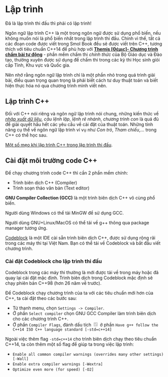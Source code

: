 # Lập trình

Đã là lập trình thi đấu thì phải có lập trình!

Ngôn ngữ lập trình C++ là một trong ngôn ngữ được sử dụng phổ biến, nếu không muốn nói là phổ biến nhất trong lập trình thi đấu. Chính vì thế, tất cả các đoạn code được viết trong Smol Book đều sẽ được viết trên C++, tương thích với tiêu chuẩn C++14 để phù hợp với **[Themis [Θέμις]- Chương trình chấm bài tự động](https://dsapblog.wordpress.com/2013/12/24/themis/)** - phần mềm chấm thi *chính thức* của Bộ Giáo dục và Đào tạo, thường xuyên được sử dụng để chấm thi trong các kỳ thi Học sinh giỏi cấp Tỉnh, Khu vực và Quốc gia.

Nên nhớ rằng ngôn ngữ lập trình chỉ là một phần nhỏ trong quá trình giải bài, điều quan trọng quan trọng là phải biết cách tư duy thuật toán và biết hiện thực hóa nó qua chương trình mình viết nên.

## Lập trình C++

Đối với C++ nói riêng và ngôn ngữ lập trình nói chung, những kiến thức về *[nhập xuất dữ liệu](io.md)*, *câu lệnh lặp*, *lệnh rẽ nhánh*, *chương trình con* là quá đủ để giải quyết hầu hết các yêu cầu về cài đặt của thuật toán. Những tính năng cụ thể về ngôn ngữ lập trình ví vụ như *Con trỏ*, *Tham chiếu*,... trong C++ có thể học sau.

[Một số mẹo khi lập trình C++ trong lập trình thi đấu](cpp-tips-and-tricks.md).

## Cài đặt môi trường code C++

Để chạy chương trình code C++ thì cần 2 phần mềm chính:

- Trình biên dịch C++ (Compiler)
- Trình soạn thảo văn bản (Text editor)

**GNU Compiler Collection (GCC)** là một trình biên dịch C++ vô cùng phổ biến.

Người dùng Windows có thể tải MinGW để sử dụng GCC.

Người dùng GNU+Linux/MacOS có thể tải về g++ thông qua package manager tương ứng.

[Codeblock](https://www.codeblocks.org/) là một IDE cài sẵn trình biên dịch C++, được sử dụng rộng rãi trong các máy thi tại Việt Nam. Bạn có thể tải về Codeblock và bắt đầu viết chương trình.

### Cài đặt Codeblock cho lập trình thi đấu

Codeblock trong các máy thi thường là mới được tải về trong máy hoặc đã quay lại cài đặt mặc định. Trình biên dịch trong Codeblock mặc định sẽ chạy phiên bản C++98 (hơn 26 năm về trước). 

Để Codeblock chạy chương trình của ta với các tiêu chuẩn mới hơn của C++, ta cài đặt theo các bước sau:

- Từ thanh menu, chọn `Settings -> Compiler`.
- Ở phần `Select compiler` chọn GNU GCC Compiler làm trình biên dịch cho các chương trình C++.
- Ở phần `Compiler Flags`, đánh dấu tích <input type="checkbox" disabled checked /> ở phần `Have g++ follow the C++14 ISO C++ language standard [-std=c++14]`

Ngoài việc thêm flag `-std=c++14` cho trình biên dịch chạy theo tiêu chuẩn C++14, ta còn thêm một số flag để giúp ta trong việc lập trình:

- `Enable all common compiler warnings (overrides many other settings) [-Wall]`
- `Enable extra compiler warnings [-Wextra]`
- `Optimize even more (for speed) [-O2]`